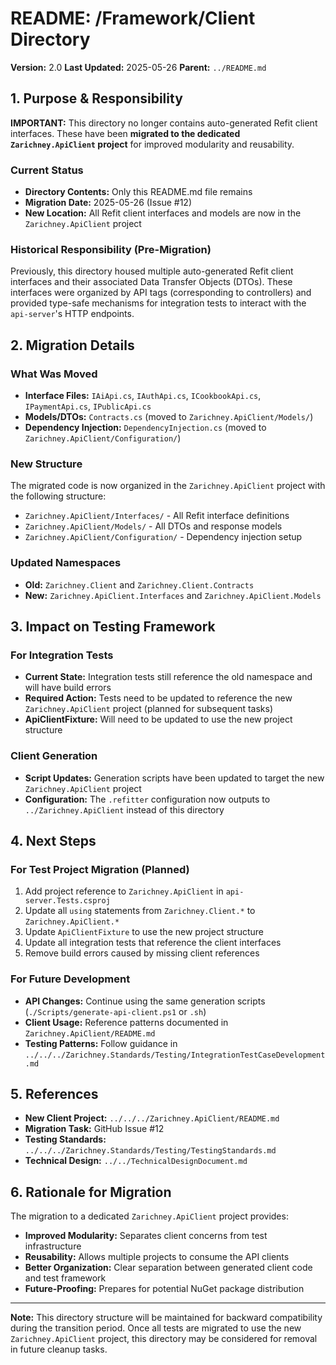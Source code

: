 # README: /Framework/Client Directory

**Version:** 2.0
**Last Updated:** 2025-05-26
**Parent:** `../README.md`

## 1. Purpose & Responsibility

**IMPORTANT:** This directory no longer contains auto-generated Refit client interfaces. These have been **migrated to the dedicated `Zarichney.ApiClient` project** for improved modularity and reusability.

### Current Status

* **Directory Contents:** Only this README.md file remains
* **Migration Date:** 2025-05-26 (Issue #12)
* **New Location:** All Refit client interfaces and models are now in the `Zarichney.ApiClient` project

### Historical Responsibility (Pre-Migration)

Previously, this directory housed multiple auto-generated Refit client interfaces and their associated Data Transfer Objects (DTOs). These interfaces were organized by API tags (corresponding to controllers) and provided type-safe mechanisms for integration tests to interact with the `api-server`'s HTTP endpoints.

## 2. Migration Details

### What Was Moved

* **Interface Files:** `IAiApi.cs`, `IAuthApi.cs`, `ICookbookApi.cs`, `IPaymentApi.cs`, `IPublicApi.cs`
* **Models/DTOs:** `Contracts.cs` (moved to `Zarichney.ApiClient/Models/`)
* **Dependency Injection:** `DependencyInjection.cs` (moved to `Zarichney.ApiClient/Configuration/`)

### New Structure

The migrated code is now organized in the `Zarichney.ApiClient` project with the following structure:
* `Zarichney.ApiClient/Interfaces/` - All Refit interface definitions
* `Zarichney.ApiClient/Models/` - All DTOs and response models
* `Zarichney.ApiClient/Configuration/` - Dependency injection setup

### Updated Namespaces

* **Old:** `Zarichney.Client` and `Zarichney.Client.Contracts`
* **New:** `Zarichney.ApiClient.Interfaces` and `Zarichney.ApiClient.Models`

## 3. Impact on Testing Framework

### For Integration Tests

* **Current State:** Integration tests still reference the old namespace and will have build errors
* **Required Action:** Tests need to be updated to reference the new `Zarichney.ApiClient` project (planned for subsequent tasks)
* **ApiClientFixture:** Will need to be updated to use the new project structure

### Client Generation

* **Script Updates:** Generation scripts have been updated to target the new `Zarichney.ApiClient` project
* **Configuration:** The `.refitter` configuration now outputs to `../Zarichney.ApiClient` instead of this directory

## 4. Next Steps

### For Test Project Migration (Planned)

1. Add project reference to `Zarichney.ApiClient` in `api-server.Tests.csproj`
2. Update all `using` statements from `Zarichney.Client.*` to `Zarichney.ApiClient.*`
3. Update `ApiClientFixture` to use the new project structure
4. Update all integration tests that reference the client interfaces
5. Remove build errors caused by missing client references

### For Future Development

* **API Changes:** Continue using the same generation scripts (`./Scripts/generate-api-client.ps1` or `.sh`)
* **Client Usage:** Reference patterns documented in `Zarichney.ApiClient/README.md`
* **Testing Patterns:** Follow guidance in `../../../Zarichney.Standards/Testing/IntegrationTestCaseDevelopment.md`

## 5. References

* **New Client Project:** `../../../Zarichney.ApiClient/README.md`
* **Migration Task:** GitHub Issue #12
* **Testing Standards:** `../../../Zarichney.Standards/Testing/TestingStandards.md`
* **Technical Design:** `../../TechnicalDesignDocument.md`

## 6. Rationale for Migration

The migration to a dedicated `Zarichney.ApiClient` project provides:
* **Improved Modularity:** Separates client concerns from test infrastructure
* **Reusability:** Allows multiple projects to consume the API clients
* **Better Organization:** Clear separation between generated client code and test framework
* **Future-Proofing:** Prepares for potential NuGet package distribution

---

**Note:** This directory structure will be maintained for backward compatibility during the transition period. Once all tests are migrated to use the new `Zarichney.ApiClient` project, this directory may be considered for removal in future cleanup tasks.